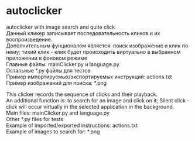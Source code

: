 # autoclicker
 autoclicker with image search and quite click  
Данный кликер записывает последовательность кликов и их воспроизведение.  
Дополнительным фунционалом является: поиск изображение и клик по нему;
тихий клик - клик будет происходить виртуально в выбранном приложении в фоновом режиме  
Главные файлы: mainClicker.py и language.py  
Остальные *.py файлы для тестов  
Пример импортируемых/экспортируемых инструкций: actions.txt  
Пример изображений для поиска: *.png  

This clicker records the sequence of clicks and their playback.  
An additional function is: to search for an image and click on it;
Silent click - click will occur virtually in the selected application in the background.  
Main files: mainClicker.py and language.py  
Other *.py files for tests  
Example of imported/exported instructions: actions.txt  
Example of images to search for: *.png  